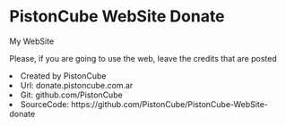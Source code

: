 # PistonCube WebSite Donate
My WebSite

Please, if you are going to use the web, leave the credits that are posted

 <li>Created by PistonCube</li>
 <li>Url: donate.pistoncube.com.ar</li>
 <li>Git: github.com/PistonCube</li>
 <li>SourceCode: https://github.com/PistonCube/PistonCube-WebSite-donate</li>